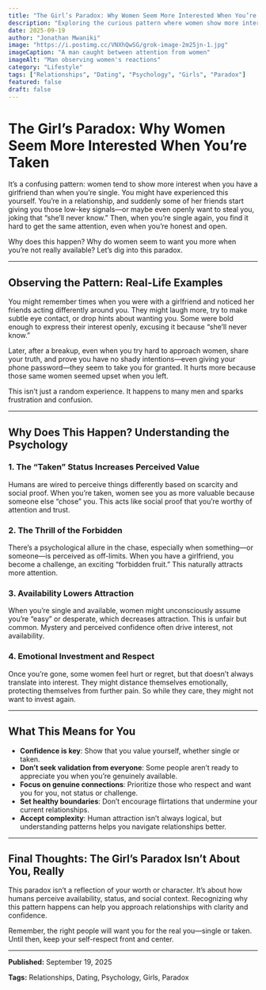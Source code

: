 ```yaml
---
title: "The Girl’s Paradox: Why Women Seem More Interested When You’re Taken"
description: "Exploring the curious pattern where women show more interest when you have a girlfriend than when you’re single, with real-world observations and psychological insights."
date: 2025-09-19
author: "Jonathan Mwaniki"
image: "https://i.postimg.cc/VNXhQwSG/grok-image-2m25jn-1.jpg"
imageCaption: "A man caught between attention from women"
imageAlt: "Man observing women's reactions"
category: "Lifestyle"
tags: ["Relationships", "Dating", "Psychology", "Girls", "Paradox"]
featured: false
draft: false
---
```


# The Girl’s Paradox: Why Women Seem More Interested When You’re Taken

It’s a confusing pattern: women tend to show more interest when you have a girlfriend than when you’re single. You might have experienced this yourself. You’re in a relationship, and suddenly some of her friends start giving you those low-key signals—or maybe even openly want to steal you, joking that “she’ll never know.” Then, when you’re single again, you find it hard to get the same attention, even when you’re honest and open.

Why does this happen? Why do women seem to want you more when you’re not really available? Let’s dig into this paradox.

---

## Observing the Pattern: Real-Life Examples

You might remember times when you were with a girlfriend and noticed her friends acting differently around you. They might laugh more, try to make subtle eye contact, or drop hints about wanting you. Some were bold enough to express their interest openly, excusing it because “she’ll never know.”

Later, after a breakup, even when you try hard to approach women, share your truth, and prove you have no shady intentions—even giving your phone password—they seem to take you for granted. It hurts more because those same women seemed upset when you left.

This isn’t just a random experience. It happens to many men and sparks frustration and confusion.

---

## Why Does This Happen? Understanding the Psychology

### 1. The “Taken” Status Increases Perceived Value

Humans are wired to perceive things differently based on scarcity and social proof. When you’re taken, women see you as more valuable because someone else “chose” you. This acts like social proof that you’re worthy of attention and trust.

### 2. The Thrill of the Forbidden

There’s a psychological allure in the chase, especially when something—or someone—is perceived as off-limits. When you have a girlfriend, you become a challenge, an exciting “forbidden fruit.” This naturally attracts more attention.

### 3. Availability Lowers Attraction

When you’re single and available, women might unconsciously assume you’re “easy” or desperate, which decreases attraction. This is unfair but common. Mystery and perceived confidence often drive interest, not availability.

### 4. Emotional Investment and Respect

Once you’re gone, some women feel hurt or regret, but that doesn’t always translate into interest. They might distance themselves emotionally, protecting themselves from further pain. So while they care, they might not want to invest again.

---

## What This Means for You

- **Confidence is key**: Show that you value yourself, whether single or taken.
- **Don’t seek validation from everyone**: Some people aren’t ready to appreciate you when you’re genuinely available.
- **Focus on genuine connections**: Prioritize those who respect and want you for you, not status or challenge.
- **Set healthy boundaries**: Don’t encourage flirtations that undermine your current relationships.
- **Accept complexity**: Human attraction isn’t always logical, but understanding patterns helps you navigate relationships better.

---

## Final Thoughts: The Girl’s Paradox Isn’t About You, Really

This paradox isn’t a reflection of your worth or character. It’s about how humans perceive availability, status, and social context. Recognizing why this pattern happens can help you approach relationships with clarity and confidence.

Remember, the right people will want you for the real you—single or taken. Until then, keep your self-respect front and center.

---

<div class="article,meta">
  <p><strong>Published:</strong> September 19, 2025</p>
  <p><strong>Tags:</strong> Relationships, Dating, Psychology, Girls, Paradox</p>
</div>
